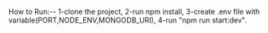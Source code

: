 How to Run:--
1-clone the project,
2-run npm install,
3-create .env file with variable(PORT,NODE_ENV,MONGODB_URI),
4-run "npm run start:dev".
